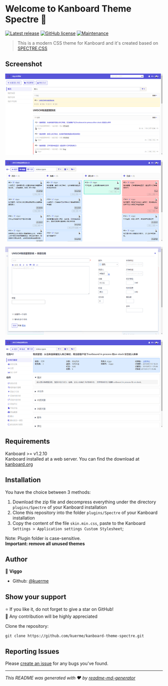 # Welcome to Kanboard Theme Spectre 👋

[![Latest release](https://img.shields.io/github/release/kuerme/kanboard-theme-spectre.svg)](https://github.com/kuerme/kanboard-theme-spectre/releases)
[![GitHub license](https://img.shields.io/github/license/kuerme/kanboard-theme-spectre.svg)](https://github.com/kuerme/kanboard-theme-spectre/blob/master/LICENSE)
[![Maintenance](https://img.shields.io/badge/Maintained%3F-yes-green.svg)](https://github.com/kuerme/kanboard-theme-spectre/graphs/contributors)

> This is a modern CSS theme for Kanboard and it's created based on [SPECTRE.CSS](https://picturepan2.github.io/spectre/)

## Screenshot

![Board](preview/screenshot-1.png)

![Kanboard](preview/screenshot-2.png)

![New](preview/screenshot-3.png)

![Detail](preview/screenshot-4.png)

## Requirements

Kanboard >= v1.2.10  
Kanboard installed at a web server.
You can find the download at [kanboard.org](https://kanboard.org/)

## Installation

You have the choice between 3 methods:

1. Download the zip file and decompress everything under the directory `plugins/Spectre` of your Kanboard installation
2. Clone this repository into the folder `plugins/Spectre` of your Kanboard installation
3. Copy the content of the file `skin.min.css`, paste to the Kanboard `Settings > Application settings Custom Stylesheet`;

Note: Plugin folder is case-sensitive.  
**Important: remove all unused themes**

## Author

👤 **Viggo**

-   Github: [@kuerme](https://github.com/kuerme)

## Show your support

:star: If you like it, do not forget to give a star on GitHub!  
:construction_worker: Any contribution will be highly appreciated

Clone the repository:

```console
git clone https://github.com/kuerme/kanboard-theme-spectre.git
```

## Reporting Issues

Please [create an issue](https://github.com/kuerme/kanboard-theme-spectre/issues) for any bugs you've found.

---

_This README was generated with ❤️ by [readme-md-generator](https://github.com/kefranabg/readme-md-generator)_
